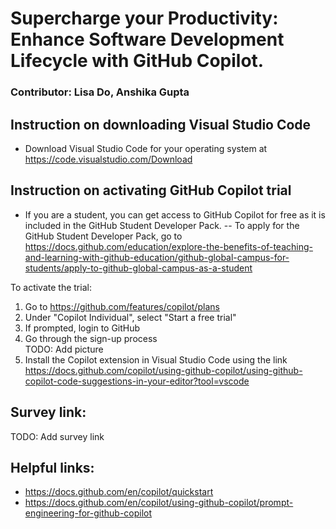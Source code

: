 # Supercharge your Productivity: Enhance Software Development Lifecycle with GitHub Copilot.
### Contributor: Lisa Do, Anshika Gupta

## Instruction on downloading Visual Studio Code
- Download Visual Studio Code for your operating system at https://code.visualstudio.com/Download


## Instruction on activating GitHub Copilot trial
- If you are a student, you can get access to GitHub Copilot for free as it is included in the GitHub Student Developer Pack.
-- To apply for the GitHub Student Developer Pack, go to https://docs.github.com/education/explore-the-benefits-of-teaching-and-learning-with-github-education/github-global-campus-for-students/apply-to-github-global-campus-as-a-student

To activate the trial:
1. Go to https://github.com/features/copilot/plans
2. Under "Copilot Individual", select "Start a free trial"
3. If prompted, login to GitHub
4. Go through the sign-up process 
\
TODO: Add picture
5. Install the Copilot extension in Visual Studio Code using the link https://docs.github.com/copilot/using-github-copilot/using-github-copilot-code-suggestions-in-your-editor?tool=vscode

## Survey link:
TODO: Add survey link

## Helpful links: 
- https://docs.github.com/en/copilot/quickstart
- https://docs.github.com/en/copilot/using-github-copilot/prompt-engineering-for-github-copilot

